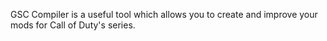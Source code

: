 GSC Compiler is a useful tool which allows you to create and improve your mods for Call of Duty's series.